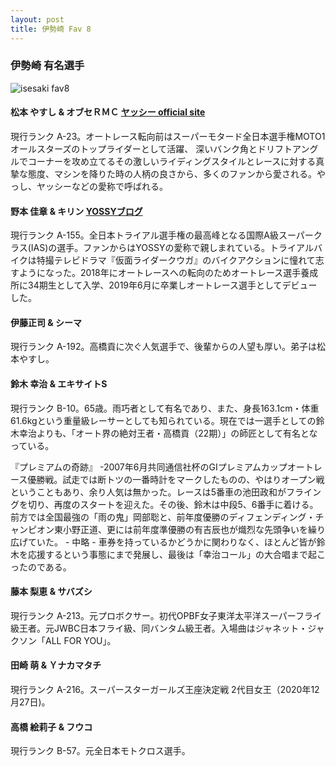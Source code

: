 ```yaml
---
layout: post
title: 伊勢崎 Fav 8
---
```


### 伊勢崎 有名選手

![isesaki fav8]({{site.baseurl}}/images/isesaki_fav8.png)

#### 松本 やすし & オブセＲＭＣ [ヤッシー official site](http://yassy.jp/)

現行ランク A-23。オートレース転向前はスーパーモタード全日本選手権MOTO1オールスターズのトップライダーとして活躍、 深いバンク角とドリフトアングルでコーナーを攻め立てるその激しいライディングスタイルとレースに対する真摯な態度、マシンを降りた時の人柄の良さから、多くのファンから愛される。やっし、ヤッシーなどの愛称で呼ばれる。

#### 野本 佳章 & キリン [YOSSYブログ](https://ameblo.jp/yoshiakinomoto/)

現行ランク A-155。全日本トライアル選手権の最高峰となる国際A級スーパークラス(IAS)の選手。ファンからはYOSSYの愛称で親しまれている。トライアルバイクは特撮テレビドラマ『仮面ライダークウガ』のバイクアクションに憧れて志すようになった。2018年にオートレースへの転向のためオートレース選手養成所に34期生として入学、2019年6月に卒業しオートレース選手としてデビューした。

#### 伊藤正司 & シーマ

現行ランク A-192。高橋貢に次ぐ人気選手で、後輩からの人望も厚い。弟子は松本やすし。

#### 鈴木 幸治 & エキサイトS

現行ランク B-10。65歳。雨巧者として有名であり、また、身長163.1cm・体重61.6kgという重量級レーサーとしても知られている。現在では一選手としての鈴木幸治よりも、「オート界の絶対王者・高橋貢（22期）」の師匠として有名となっている。

『プレミアムの奇跡』 -2007年6月共同通信社杯のGIプレミアムカップオートレース優勝戦。試走では断トツの一番時計をマークしたものの、やはりオープン戦ということもあり、余り人気は無かった。レースは5番車の池田政和がフライングを切り、再度のスタートを迎えた。その後、鈴木は中段5、6番手に着ける。 前方では全国最強の「雨の鬼」岡部聡と、前年度優勝のディフェンディング・チャンピオン東小野正道、更には前年度準優勝の有吉辰也が熾烈な先頭争いを繰り広げていた。 - 中略 - 車券を持っているかどうかに関わりなく、ほとんど皆が鈴木を応援するという事態にまで発展し、最後は「幸治コール」の大合唱まで起こったのである。

#### 藤本 梨恵 & サバズシ

現行ランク A-213。元プロボクサー。初代OPBF女子東洋太平洋スーパーフライ級王者。元JWBC日本フライ級、同バンタム級王者。入場曲はジャネット・ジャクソン「ALL FOR YOU」。

#### 田崎 萌 & Ｙナカマタチ

現行ランク A-216。スーパースターガールズ王座決定戦 2代目女王（2020年12月27日)。

#### 高橋 絵莉子 & フウコ

現行ランク B-57。元全日本モトクロス選手。

